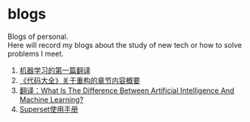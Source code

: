 # blogs
Blogs of personal.           
Here will record my blogs about the study of new tech or how to solve problems I meet.


1. [机器学习的第一篇翻译](https://github.com/lq920320/blogs/issues/2)
1. [《代码大全》关于重构的章节内容概要](https://github.com/lq920320/blogs/issues/1)
1. [翻译：What Is The Difference Between Artificial Intelligence And Machine Learning?](https://github.com/lq920320/blogs/issues/3)
1. [Superset使用手册](https://github.com/lq920320/blogs/issues/5)

